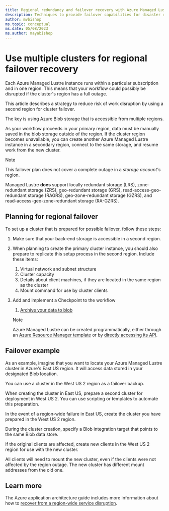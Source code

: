 ```yaml
---
title: Regional redundancy and failover recovery with Azure Managed Lustre
description: Techniques to provide failover capabilities for disaster recovery with Azure Managed Lustre 
author: mvbishop
ms.topic: conceptual
ms.date: 05/08/2023
ms.author: mayabishop
---
```


# Use multiple clusters for regional failover recovery

Each Azure Managed Lustre instance runs within a particular subscription and in one region. This means that your workflow could possibly be disrupted if the cluster's region has a full outage.

This article describes a strategy to reduce risk of work disruption by using a second region for cluster failover.

The key is using Azure Blob storage that is accessible from multiple regions.

As your workflow proceeds in your primary region, data must be manually saved in the blob storage outside of the region. If the cluster region becomes unavailable, you can create another Azure Managed Lustre instance in a secondary region, connect to the same storage, and resume work from the new cluster.

> [!NOTE]
> This failover plan does not cover a complete outage in a *storage account's* region. 
>
> Managed Lustre **does** support locally redundant storage (LRS), zone-redundant storage (ZRS), geo-redundant storage (GRS), read-access-geo-redundant storage (RAGRS), geo-zone-redundant storage (GZRS), and read-access-geo-zone-redundant storage (RA-GZRS).


## Planning for regional failover

To set up a cluster that is prepared for possible failover, follow these steps:

1. Make sure that your back-end storage is accessible in a second region.
1. When planning to create the primary cluster instance, you should also prepare to replicate this setup process in the second region. Include these items:

   1. Virtual network and subnet structure
   1. Cluster capacity
   1. Details about client machines, if they are located in the same region as the cluster
   1. Mount command for use by cluster clients
1. Add and implement a Checkpoint to the workflow
   1. [Archive your data to blob](/previous-versions/windows/it-pro/windows-server-2012-R2-and-2012/jj574114(v=ws.11))

   > [!NOTE]
   > Azure Managed Lustre can be created programmatically, either through an [Azure Resource Manager template](/azure/azure-resource-manager/templates/overview) or by [directly accessing its API](create-file-system-resource-manager.md). 

## Failover example

As an example, imagine that you want to locate your Azure Managed Lustre cluster in Azure's East US region. It will access data stored in your designated Blob location.

You can use a cluster in the West US 2 region as a failover backup.

When creating the cluster in East US, prepare a second cluster for deployment in West US 2. You can use scripting or templates to automate this preparation.

In the event of a region-wide failure in East US, create the cluster you have prepared in the West US 2 region.

During the cluster creation, specify a Blob integration target that points to the same Blob data store.

If the original clients are affected, create new clients in the West US 2 region for use with the new cluster.

All clients will need to mount the new cluster, even if the clients were not affected by the region outage. The new cluster has different mount addresses from the old one.

## Learn more

The Azure application architecture guide includes more information about how to [recover from a region-wide service disruption](/azure/architecture/resiliency/recovery-loss-azure-region).
